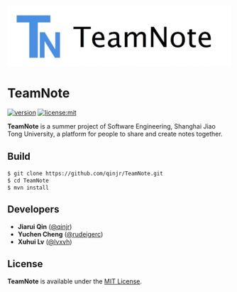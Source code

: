 ![TeamNote](code/web/web/image/header.png)
# TeamNote
[![version](https://img.shields.io/badge/version-1.0.0-blue.svg)](https://github.com/qinjr/TeamNote/releases/tag/v1.0.0)
[![license:mit](https://img.shields.io/badge/license-mit-blue.svg)](https://opensource.org/licenses/MIT)

**TeamNote** is a summer project of Software Engineering, Shanghai Jiao Tong University, a platform for people to share and create notes together.

## Build
```
$ git clone https://github.com/qinjr/TeamNote.git
$ cd TeamNote
$ mvn install
```

## Developers
- **Jiarui Qin** ([@qinjr](https://github.com/qinjr))
- **Yuchen Cheng** ([@rudeigerc](https://github.com/rudeigerc))
- **Xuhui Lv** ([@lvxvh](https://github.com/lvxvh))

## License
**TeamNote** is available under the [MIT License](LICENSE).
